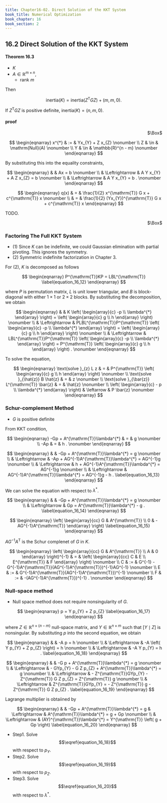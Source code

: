 ```yaml
---
title: Chapter16-02. Direct Solution of the KKT System
book_title: Numerical Optimization
book_chapter: 16
book_section: 2
---
```


## 16.2 Direct Solution of the KKT System

#### Theorem 16.3
* $K$
* $A \in \mathbb{R}^{m \times n}$,
    * rank $m$

Then

$$
    \mathrm{inertia}(K)
    =
    \mathrm{inertia}(Z^{\mathrm{T}}GZ)
    +
    (m, m, 0)
    .
$$

If $Z^{\mathrm{T}}GZ$ is positive definite, $\mathrm{inertia}(K) = (n, m, 0)$.

#### proof


<div class="QED" style="text-align: right">$\Box$</div>

$$
\begin{eqnarray}
    x^{*}
    & := &
        Yx_{Y}
        +
        Z x_{Z}
    \nonumber
    \\
    Z
    & \in &
        \mathrm{Null}(A)
    \nonumber
    \\
    Y
    & \in &
        \mathbb{R}^{n - m}
    \nonumber
\end{eqnarray}
$$

By substituting this into the equality constraints,

$$
\begin{eqnarray}
    & &
        Ax = b
    \nonumber
    \\
    & \Leftrightarrow &
        A Y x_{Y}
        +
        A Z x_{Z}
        = b
    \nonumber
    \\
    & \Leftrightarrow &
        A Y x_{Y}
        = b
    .
    \nonumber
\end{eqnarray}
$$

$$
\begin{eqnarray}
    q(x)
    & = &
        \frac{1}{2}
        x^{\mathrm{T}} G x
        +
        c^{\mathrm{T}}
        x
    \nonumber
    \\
    & = &
        \frac{1}{2}
        (Yx_{Y})^{\mathrm{T}} G x
        +
        c^{\mathrm{T}}
        x
\end{eqnarray}
$$

TODO.

<div class="QED" style="text-align: right">$\Box$</div>

### Factoring The Full KKT System



- (1) Since $K$ can be indefinite, we could Gaussian elimination with partial pivoting. This ignores the symmetry.
- (2) Symmetric indefinite factorization in Chapter 3.


For (2), $K$ is decomposed as follows

$$
\begin{eqnarray}
    P^{\mathrm{T}}KP
    =
    LBL^{\mathrm{T}}
    \label{equation_16_12}
\end{eqnarray}
$$

where $P$ is permutation matrix, $L$ is unit lower triangular, and $B$ is block-diagonal with either $1 \times 1$ or $2 \times 2$ blocks.
By substituting the decomposition, we obtain

$$
\begin{eqnarray}
    & &
        K
        \left(
            \begin{array}{c}
                -p
                \\
                \lambda^{*}
            \end{array}
        \right)
        =
        \left(
            \begin{array}{c}
                g
                \\
                h
            \end{array}
        \right)
    \nonumber
    \\
    & \Leftrightarrow &
        PLBL^{\mathrm{T}}P^{\mathrm{T}}
        \left(
            \begin{array}{c}
                -p
                \\
                \lambda^{*}
            \end{array}
        \right)
        =
        \left(
            \begin{array}{c}
                g
                \\
                h
            \end{array}
        \right)
    \nonumber
    \\
    & \Leftrightarrow &
        LBL^{\mathrm{T}}P^{\mathrm{T}}
        \left(
            \begin{array}{c}
                -p
                \\
                \lambda^{*}
            \end{array}
        \right)
        =
        P^{\mathrm{T}}
        \left(
            \begin{array}{c}
                g
                \\
                h
            \end{array}
        \right)
    .
    \nonumber
\end{eqnarray}
$$

To solve the equation,

$$
\begin{eqnarray}
    \text{solve }_{z}
        L z
    & = &
        P^{\mathrm{T}}
        \left(
            \begin{array}{c}
                g
                \\
                h
            \end{array}
        \right)
    \nonumber
    \\
    \text{solve }_{\hat{z}}
        B \hat{z}
    & = &
        z
    \nonumber
    \\
    \text{solve }_{\bar{z}}
        L^{\mathrm{T}} \bar{z}
    & = &
        \hat{z}
    \nonumber
    \\
    \left(
        \begin{array}{c}
            - p
            \\
            \lambda^{*}
        \end{array}
    \right)
    & \leftarrow &
        P \bar{z}
    \nonumber
\end{eqnarray}
$$

### Schur-complement Method
- $G$ is positive definite

From KKT condition, 

$$
\begin{eqnarray}
    -Gp + A^{\mathrm{T}}\lambda^{*}
    & = &
        g
    \nonumber
    \\
    -Ap
    & = &
        h
    .
    \nonumber
\end{eqnarray}
$$

$$
\begin{eqnarray}
    & &
        -Gp + A^{\mathrm{T}}\lambda^{*}
        =
        g
    \nonumber
    \\
    & \Leftrightarrow &
        -Ap
        +
        AG^{-1}A^{\mathrm{T}}\lambda^{*}
        =
        AG^{-1}g
    \nonumber
    \\
    & \Leftrightarrow &
        h
        +
        AG^{-1}A^{\mathrm{T}}\lambda^{*}
        =
        AG^{-1}g
    \nonumber
    \\
    & \Leftrightarrow &
        AG^{-1}A^{\mathrm{T}}\lambda^{*}
        =
        AG^{-1}g
        -
        h
    .
    \label{equation_16_13}
\end{eqnarray}
$$

We can solve the equation with respect to $\lambda^{*}$.

$$
\begin{eqnarray}
    & &
        -Gp
        +
        A^{\mathrm{T}}\lambda^{*}
        =
        g
    \nonumber
    \\
    & \Leftrightarrow &
        Gp
        =
        A^{\mathrm{T}}\lambda^{*}
        -
        g
    .
    \label{equation_16_14}
\end{eqnarray}
$$



$$
\begin{eqnarray}
    \left(
        \begin{array}{cc}
            G & A^{\mathrm{T}}
            \\
            0 & - AG^{-1}A^{\mathrm{T}}
        \end{array}
    \right)
    \label{equation_16_15}
\end{eqnarray}
$$

$AG^{-1}A^{\mathrm{T}}$ is the Schur complenet of $G$ in $K$.


$$
\begin{eqnarray}
    \left(
        \begin{array}{cc}
            G & A^{\mathrm{T}}
            \\
            A & 0
        \end{array}
    \right)^{-1}
    & = &
        \left(
            \begin{array}{cc}
                C & E
                \\
                E^{\mathrm{T}} & F
            \end{array}
        \right)
    \nonumber
    \\
    C
    & := &
        G^{-1} - G^{-1}A^{\mathrm{T}}(AG^{-1}A^{\mathrm{T}})^{-1}AG^{-1}
    \nonumber
    \\
    E
    & := &
        G^{-1}A^{\mathrm{T}}(AG^{-1}A^{\mathrm{T}})^{-1}
    \nonumber
    \\
    F
    & := &
        -(AG^{-1}A^{\mathrm{T}})^{-1}
    .
    \nonumber
\end{eqnarray}
$$


### Null-space method


- Null space method does not require nonsingularity of $G$.


$$
\begin{eqnarray}
    p
    =
    Y p_{Y}
    +
    Z p_{Z}
    \label{equation_16_17}
\end{eqnarray}
$$

where $Z \in \mathbb{R}^{n \times (n - m)}$ null-space matrix, and $Y \in \mathbb{R}^{n \times m}$ such that $[Y \mid Z]$ is nonsingular.
By substituting $p$ into the second equation, we obtain

$$
\begin{eqnarray}
    & &
        -A p
        =
        h
    \nonumber
    \\
    & \Leftrightarrow &
        -A
        \left(
            Y p_{Y}
            +
            Z p_{Z}
        \right)
        =
        h
    \nonumber
    \\
    & \Leftrightarrow &
        -A
        Y p_{Y}
        =
        h
    .
    \label{equation_16_18}
\end{eqnarray}
$$

$$
\begin{eqnarray}
    & &
        -G p
        +
        A^{\mathrm{T}}\lambda^{*}
        =
        g
    \nonumber
    \\
    & \Leftrightarrow &
        - GYp_{Y}
        -
        G Z p_{Z}
        +
        A^{\mathrm{T}}\lambda^{*}
        =
        g
    \nonumber
    \\
    & \Leftrightarrow &
        - Z^{\mathrm{T}}GYp_{Y}
        -
        Z^{\mathrm{T}} G Z p_{Z}
        =
        Z^{\mathrm{T}} g
    \nonumber
    \\
    & \Leftrightarrow &
        Z^{\mathrm{T}}GYp_{Y}
        =
        -
        Z^{\mathrm{T}} g
        -
        Z^{\mathrm{T}} G Z p_{Z}
    .
    \label{equation_16_19}
\end{eqnarray}
$$

Lagrange multiplier is obtaiined by

$$
\begin{eqnarray}
    & &
        -Gp + A^{\mathrm{T}}\lambda^{*}
        =
        g
    & \Leftrightarrow &
        A^{\mathrm{T}}\lambda^{*}
        =
        g
        +
        Gp
    \nonumber
    \\
    & \Leftrightarrow &
        (AY)^{\mathrm{T}}\lambda^{*}
        =
        Y^{\mathrm{T}}
        \left(
            g
            +
            Gp
        \right)
    \label{equation_16_20}
\end{eqnarray}
$$

- Step1. Solve $$\eqref{equation_16_18}$$ with respect to $p_{Y}$.
- Step2. Solve $$\eqref{equation_16_19}$$ with respect to $p_{Z}$.
- Step3. Solve $$\eqref{equation_16_20}$$ with respect to $\lambda^{*}$.




